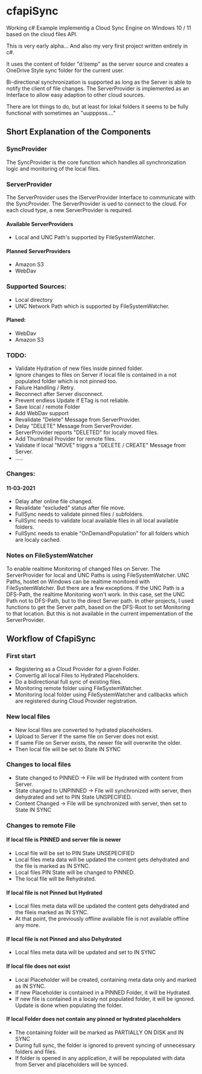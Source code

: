 # cfapiSync
Working c# Example implementig a Cloud Sync Engine on Windows 10 / 11 based on the  cloud files API.

This is very early alpha... And also my very first project written entirely in c#.

It uses the content of folder "d:\temp" as the server source and creates a OneDrive Style sync folder for the current user.

Bi-directional synchronization is supported as long as the Server is able to notify the client of file changes. The ServerProvider is implemented as an Interface to allow easy adaption to other cloud sources.

There are lot things to do, but at least for lokal folders it seems to be fully functional with sometimes an "uupppsss...."


## Short Explanation of the Components
### SyncProvider
The SyncProvider is the core function which handles all synchronization logic and monitoring of the local files.

### ServerProvider
The ServerProvider uses the IServerProvider Interface to communicate with the SyncProvider. The ServerProvider is ued to connect to the cloud. For each cloud type, a new ServerProvider is required.

#### Available ServerProviders
- Local and UNC Path's supported by FileSystemWatcher.

#### Planned ServerProviders
- Amazon S3
- WebDav


### Supported Sources:
- Local directory
- UNC Network Path which is supported by FileSystemWatcher.

#### Planed:
- WebDav
- Amazon S3

### TODO:
- Validate Hydration of new files inside pinned folder.
- Ignore changes to files on Server if local file is contained in a not populated folder which is not pinned too.
- Failure Handling / Retry.
- Reconnect after Server disconnect.
- Prevent endless Update if ETag is not reliable.
- Save local / remote Folder
- Add WebDav support
- Revalidate "Delete" Message from ServerProvider.
- Delay "DELETE" Message from ServerProvider.
- ServerProvider reports "DELETED" for localy moved files.
- Add Thumbnail Provider for remote files.
- Validate if local "MOVE" triggrs a "DELETE / CREATE" Message from Server.
- .....

### Changes:
#### 11-03-2021
- Delay after online file changed.
- Revalidate "excluded" status after file move.
- FullSync needs to validate pinned files / subfolders.
- FullSync needs to validate local available files in all local available folders.
- FullSync needs to enable "OnDemandPopulation" for all folders which are localy cached.  


### Notes on FileSystemWatcher
To enable realtime Monitoring of changed files on Server. The ServerProvider for local and UNC Paths is using FileSystemWatcher.
UNC Paths, hostet on Windows can be realtime monitored with FileSystemWatcher. But there are a few exceptions.
If the UNC Path is a DFS-Path, the realtime Monitoring won't work. In this case, set the UNC Path not to DFS-Path, but to the direct Server path.
In other projects, I used functions to get the Server path, based on the DFS-Root to set Monitoring to that location. But this is not available in the current impementation of the ServerProvider.


## Workflow of CfapiSync

### First start
- Registering as a Cloud Provider for a given Folder.
- Convertig all local Files to Hydrated Placeholders.
- Do a bidirectional full sync of existing files.
- Monitoring remote folder using FileSystemWatcher.
- Monitoring local folder using FileSystemWatcher and callbacks which are registered during Cloud Provider registration.

### New local files
- New local files are converted to hydrated placeholders.
- Upload to Server if the same file on Server does not exist.
- If same File on Server exists, the newer file will overwrite the older.
- Then local file will be set to State IN SYNC

### Changes to local files
- State changed to PINNED -> File will be Hydrated with content from Server.
- State changed to UNPINNED -> File will synchronized with server, then dehydrated and set to PIN State UNSPECIFIED.
- Content Changed -> File will be synchronized with server, then set to State IN SYNC

### Changes to remote File
#### If local file is PINNED and server file is newer 
- Local file will be set to PIN State UNSEPECIFIED
- Local files meta data will be updated the content gets dehydrated and the file is marked as IN SYNC.
- Local files PIN State will be changed to PINNED.
- The local file will be Rehydrated.

#### If local file is not Pinned but Hydrated
- Local files meta data will be updated the content gets dehydrated and the fileis marked as IN SYNC.
- At that point, the previously offline available file is not available offline any more.

#### If local file is not Pinned and also Dehydrated
- Local files meta data will be updated and set to IN SYNC

#### If local file does not exist
- Local Placeholder will be created, containing meta data only and marked as IN SYNC.
- If new Placeholder is contained in a PINNED Folder, it will be Hydrated.
- If new file is contained in a localy not populated folder, it will be ignored. Update is done when populating the folder.

#### If local Folder does not contain any pinned or hydrated placeholders
- The containing folder will be marked as PARTIALLY ON DISK and IN SYNC
- During full sync, the folder is ignored to prevent syncing of unnecessary folders and files.
- If folder is opened in any application, it will be repopulated with data from Server and placeholders will be synced.

